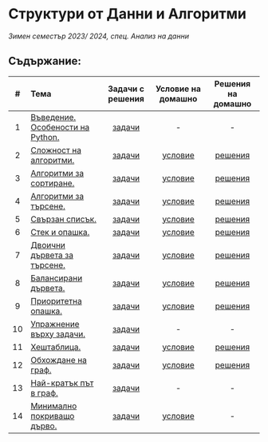 # Структури от Данни и Алгоритми
*Зимен семестър 2023/ 2024, спец. Анализ на данни*

## Съдържание:


| # | Тема | Задачи с решения | Условие на домашно | Решения на домашно  |
|:-:|:-|:-:|:-:|:-:|
| 1 | [Въведение. Особености на Python.](Seminars/sem_01)| [задачи](Tasks/tasks_01)| - | - |
| 2 | [Сложност на алгоритми.](Seminars/sem_02)          | [задачи](Tasks/tasks_02)| [условие](https://www.hackerrank.com/contests/sda-ad-hw-1-2023)           | [решения](Homeworks/hw_01)                                       |
| 3 | [Алгоритми за сортиране.](Seminars/sem_03)         | [задачи](Tasks/tasks_03)| [условие](https://www.hackerrank.com/contests/sda-ad-hw-2-2023)           | [решения](Homeworks/hw_02)                                       |
| 4 | [Алгоритми за търсене.](Seminars/sem_04)           | [задачи](Tasks/tasks_04)| [условие](https://www.hackerrank.com/contests/sda-ad-hw-3-2023)           | [решения](Homeworks/hw_03)                                       |
| 5 | [Свързан списък.](Seminars/sem_05)                 | [задачи](Tasks/tasks_05)| [условие](https://www.hackerrank.com/contests/sda-ad-hw-4-2023)           | [решения](Homeworks/hw_04)                                       |
| 6 | [Стек и опашка.](Seminars/sem_06)                  | [задачи](Tasks/tasks_06)| [условие](https://www.hackerrank.com/contests/sda-ad-hw-5-2023)           | [решения](Homeworks/hw_05)                                       |
| 7 | [Двоични дървета за търсене.](Seminars/sem_07)     | [задачи](Tasks/tasks_07)| [условие](https://www.hackerrank.com/contests/sda-ad-hw-6-2023)           | [решения](Homeworks/hw_06)                                       |
| 8 | [Балансирани дървета.](Seminars/sem_08)            | [задачи](Tasks/tasks_08)| [условие](https://www.hackerrank.com/contests/sda-ad-hw-7-2023)           | [решения](Homeworks/hw_07)                                       |
| 9 | [Приоритетна опашка.](Seminars/sem_09)             | [задачи](Tasks/tasks_09)| [условие](https://www.hackerrank.com/contests/sda-ad-hw-8-2023)           | [решения](Homeworks/hw_08)                                       |
| 10 | [Упражнение върху задачи.](Seminars/sem_10)       | [задачи](Tasks/tasks_10)| - | - |
| 11 | [Хештаблица.](Seminars/sem_11)                    | [задачи](Tasks/tasks_11)| [условие](https://www.hackerrank.com/contests/sda-ad-hw-9-2023)          | [решения](Homeworks/hw_09)                                       |
| 12 | [Обхождане на граф.](Seminars/sem_12)             | [задачи](Tasks/tasks_12)| [условие](https://www.hackerrank.com/contests/sda-ad-hw-10-2023)          | [решения](Homeworks/hw_10)                                       |
| 13 | [Най-кратък път в граф.](Seminars/sem_13)         | [задачи](Tasks/tasks_13)| - | - |
| 14 | [Минимално покриващо дърво.](Seminars/sem_14)         | [задачи](Tasks/tasks_14)| [условие](https://www.hackerrank.com/contests/sda-ad-hw-11-2023) | - |
